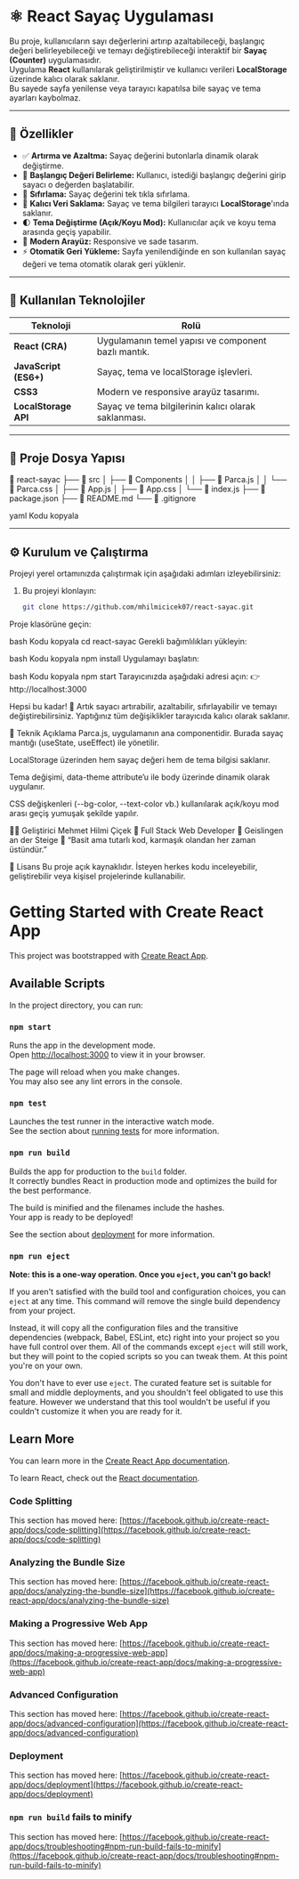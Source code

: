 # ⚛️ React Sayaç Uygulaması  

Bu proje, kullanıcıların sayı değerlerini artırıp azaltabileceği, başlangıç değeri belirleyebileceği ve temayı değiştirebileceği interaktif bir **Sayaç (Counter)** uygulamasıdır.  
Uygulama **React** kullanılarak geliştirilmiştir ve kullanıcı verileri **LocalStorage** üzerinde kalıcı olarak saklanır.  
Bu sayede sayfa yenilense veya tarayıcı kapatılsa bile sayaç ve tema ayarları kaybolmaz.

---

## 🚀 Özellikler

- ✅ **Artırma ve Azaltma:** Sayaç değerini butonlarla dinamik olarak değiştirme.  
- 🧮 **Başlangıç Değeri Belirleme:** Kullanıcı, istediği başlangıç değerini girip sayacı o değerden başlatabilir.  
- 🔁 **Sıfırlama:** Sayaç değerini tek tıkla sıfırlama.  
- 💾 **Kalıcı Veri Saklama:** Sayaç ve tema bilgileri tarayıcı **LocalStorage**'ında saklanır.  
- 🌓 **Tema Değiştirme (Açık/Koyu Mod):** Kullanıcılar açık ve koyu tema arasında geçiş yapabilir.  
- 🎨 **Modern Arayüz:** Responsive ve sade tasarım.  
- ⚡ **Otomatik Geri Yükleme:** Sayfa yenilendiğinde en son kullanılan sayaç değeri ve tema otomatik olarak geri yüklenir.

---

## 🧩 Kullanılan Teknolojiler

| Teknoloji | Rolü |
|------------|-----------|
| **React (CRA)** | Uygulamanın temel yapısı ve component bazlı mantık. |
| **JavaScript (ES6+)** | Sayaç, tema ve localStorage işlevleri. |
| **CSS3** | Modern ve responsive arayüz tasarımı. |
| **LocalStorage API** | Sayaç ve tema bilgilerinin kalıcı olarak saklanması. |

---

## 📂 Proje Dosya Yapısı

📁 react-sayac
├── 📁 src
│ ├── 📁 Components
│ │ ├── 📄 Parca.js
│ │ └── 📄 Parca.css
│ ├── 📄 App.js
│ ├── 📄 App.css
│ └── 📄 index.js
├── 📄 package.json
├── 📄 README.md
└── 📄 .gitignore

yaml
Kodu kopyala

---

## ⚙️ Kurulum ve Çalıştırma

Projeyi yerel ortamınızda çalıştırmak için aşağıdaki adımları izleyebilirsiniz:

1. Bu projeyi klonlayın:
   ```bash
   git clone https://github.com/mhilmicicek07/react-sayac.git
Proje klasörüne geçin:

bash
Kodu kopyala
cd react-sayac
Gerekli bağımlılıkları yükleyin:

bash
Kodu kopyala
npm install
Uygulamayı başlatın:

bash
Kodu kopyala
npm start
Tarayıcınızda aşağıdaki adresi açın:
👉 http://localhost:3000

Hepsi bu kadar! 🎉
Artık sayacı artırabilir, azaltabilir, sıfırlayabilir ve temayı değiştirebilirsiniz.
Yaptığınız tüm değişiklikler tarayıcıda kalıcı olarak saklanır.

🧠 Teknik Açıklama
Parca.js, uygulamanın ana componentidir.
Burada sayaç mantığı (useState, useEffect) ile yönetilir.

LocalStorage üzerinden hem sayaç değeri hem de tema bilgisi saklanır.

Tema değişimi, data-theme attribute’u ile body üzerinde dinamik olarak uygulanır.

CSS değişkenleri (--bg-color, --text-color vb.) kullanılarak açık/koyu mod arası geçiş yumuşak şekilde yapılır.

👨‍💻 Geliştirici
Mehmet Hilmi Çiçek
💼 Full Stack Web Developer
📍 Geislingen an der Steige
💬 “Basit ama tutarlı kod, karmaşık olandan her zaman üstündür.”

🪪 Lisans
Bu proje açık kaynaklıdır.
İsteyen herkes kodu inceleyebilir, geliştirebilir veya kişisel projelerinde kullanabilir.

# Getting Started with Create React App

This project was bootstrapped with [Create React App](https://github.com/facebook/create-react-app).

## Available Scripts

In the project directory, you can run:

### `npm start`

Runs the app in the development mode.\
Open [http://localhost:3000](http://localhost:3000) to view it in your browser.

The page will reload when you make changes.\
You may also see any lint errors in the console.

### `npm test`

Launches the test runner in the interactive watch mode.\
See the section about [running tests](https://facebook.github.io/create-react-app/docs/running-tests) for more information.

### `npm run build`

Builds the app for production to the `build` folder.\
It correctly bundles React in production mode and optimizes the build for the best performance.

The build is minified and the filenames include the hashes.\
Your app is ready to be deployed!

See the section about [deployment](https://facebook.github.io/create-react-app/docs/deployment) for more information.

### `npm run eject`

**Note: this is a one-way operation. Once you `eject`, you can't go back!**

If you aren't satisfied with the build tool and configuration choices, you can `eject` at any time. This command will remove the single build dependency from your project.

Instead, it will copy all the configuration files and the transitive dependencies (webpack, Babel, ESLint, etc) right into your project so you have full control over them. All of the commands except `eject` will still work, but they will point to the copied scripts so you can tweak them. At this point you're on your own.

You don't have to ever use `eject`. The curated feature set is suitable for small and middle deployments, and you shouldn't feel obligated to use this feature. However we understand that this tool wouldn't be useful if you couldn't customize it when you are ready for it.

## Learn More

You can learn more in the [Create React App documentation](https://facebook.github.io/create-react-app/docs/getting-started).

To learn React, check out the [React documentation](https://reactjs.org/).

### Code Splitting

This section has moved here: [https://facebook.github.io/create-react-app/docs/code-splitting](https://facebook.github.io/create-react-app/docs/code-splitting)

### Analyzing the Bundle Size

This section has moved here: [https://facebook.github.io/create-react-app/docs/analyzing-the-bundle-size](https://facebook.github.io/create-react-app/docs/analyzing-the-bundle-size)

### Making a Progressive Web App

This section has moved here: [https://facebook.github.io/create-react-app/docs/making-a-progressive-web-app](https://facebook.github.io/create-react-app/docs/making-a-progressive-web-app)

### Advanced Configuration

This section has moved here: [https://facebook.github.io/create-react-app/docs/advanced-configuration](https://facebook.github.io/create-react-app/docs/advanced-configuration)

### Deployment

This section has moved here: [https://facebook.github.io/create-react-app/docs/deployment](https://facebook.github.io/create-react-app/docs/deployment)

### `npm run build` fails to minify

This section has moved here: [https://facebook.github.io/create-react-app/docs/troubleshooting#npm-run-build-fails-to-minify](https://facebook.github.io/create-react-app/docs/troubleshooting#npm-run-build-fails-to-minify)
